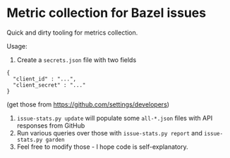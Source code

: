 # Metric collection for Bazel issues


Quick and dirty tooling for metrics collection.

Usage:
1. Create a `secrets.json` file with two fields
```
{
  "client_id" : "...",
  "client_secret" : "..."
}
```
(get those from https://github.com/settings/developers)

1. `issue-stats.py update` will populate some `all-*.json` files with API
   responses from GitHub
1. Run various queries over those with `issue-stats.py report` and
   `issue-stats.py garden`
1. Feel free to modify those - I hope code is self-explanatory.


